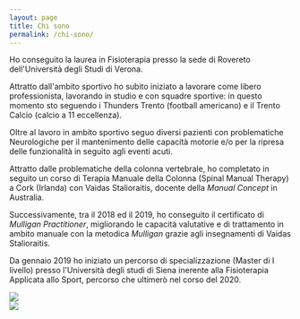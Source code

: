 ```yaml
---
layout: page
title: Chi sono
permalink: /chi-sono/
---
```


Ho conseguito la laurea in Fisioterapia presso la sede di Rovereto dell'Università degli Studi di Verona.

Attratto dall'ambito sportivo ho subito iniziato a lavorare come libero professionista, lavorando in studio e con squadre sportive: in questo momento sto seguendo i Thunders Trento (football americano) e il Trento Calcio (calcio a 11 eccellenza).

Oltre al lavoro in ambito sportivo seguo diversi pazienti con problematiche Neurologiche per il mantenimento delle capacità motorie e/o per la ripresa delle funzionalità in seguito agli eventi acuti.

Attratto dalle problematiche della colonna vertebrale, ho completato in seguito un corso di Terapia Manuale della Colonna (Spinal Manual Therapy) a Cork (Irlanda) con Vaidas Stalioraitis, docente della _Manual Concept_ in Australia.

Successivamente, tra il 2018 ed il 2019, ho conseguito il certificato di _Mulligan Practitioner_, migliorando le capacità valutative e di trattamento in ambito manuale con la metodica _Mulligan_ grazie agli insegnamenti di Vaidas Stalioraitis.

Da gennaio 2019 ho iniziato un percorso di specializzazione (Master di I livello) presso l'Università degli studi di Siena inerente alla Fisioterapia Applicata allo Sport, percorso che ultimerò nel corso del 2020.



<div class="grid">
  <div class="grid-item text-center">
    <img src="{{ "assets/images/chi_sono/chi_sono1.png" | relative_url }}" />
  </div>
  <div class="grid-item text-center">
    <img src="{{ "assets/images/chi_sono/chi_sono2.png" | relative_url }}" />
  </div>
</div>
